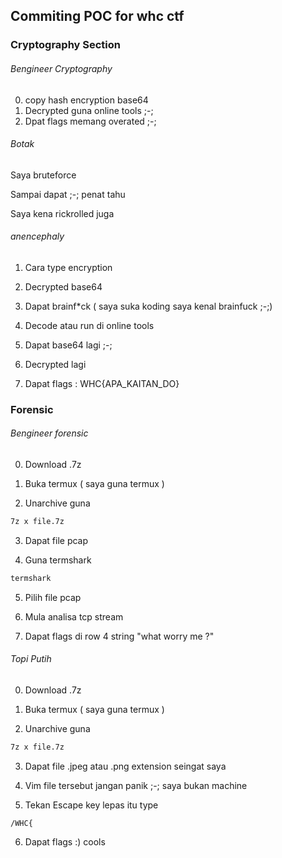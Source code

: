 ## Commiting POC for whc ctf
### Cryptography Section
###### Bengineer Cryptography 
0. copy hash encryption base64
1. Decrypted guna online tools ;-;
3. Dpat flags memang overated ;-;



###### Botak 

Saya bruteforce 

Sampai dapat ;-; penat tahu

Saya kena rickrolled juga

###### anencephaly
1. Cara type encryption

2. Decrypted base64

3. Dapat brainf*ck ( saya suka koding saya kenal brainfuck ;-;)

4. Decode atau run di online tools

5. Dapat base64 lagi ;-;

6. Decrypted lagi

7. Dapat flags : WHC{APA_KAITAN_DO}

### Forensic

###### Bengineer forensic

0. Download .7z

1. Buka termux ( saya guna termux )

2. Unarchive guna
```bash
7z x file.7z
```

3. Dapat file pcap

4. Guna termshark
```bash
termshark
```
5. Pilih file pcap

6. Mula analisa tcp stream

7. Dapat flags di row 4 string "what worry me ?"



###### Topi Putih

0. Download .7z

1. Buka termux ( saya guna termux )

2. Unarchive guna
```bash
7z x file.7z
```

3. Dapat file .jpeg atau .png extension seingat saya

4. Vim file tersebut jangan panik ;-; saya bukan machine

5. Tekan Escape key lepas itu type
```
/WHC{
```

6. Dapat flags :) cools


 







